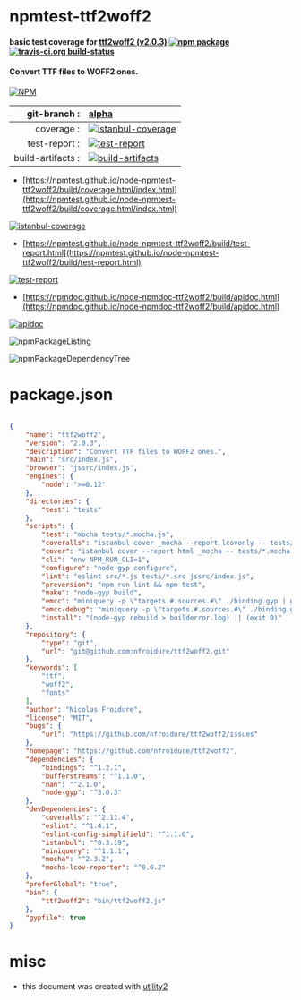 # npmtest-ttf2woff2

#### basic test coverage for  [ttf2woff2 (v2.0.3)](https://github.com/nfroidure/ttf2woff2)  [![npm package](https://img.shields.io/npm/v/npmtest-ttf2woff2.svg?style=flat-square)](https://www.npmjs.org/package/npmtest-ttf2woff2) [![travis-ci.org build-status](https://api.travis-ci.org/npmtest/node-npmtest-ttf2woff2.svg)](https://travis-ci.org/npmtest/node-npmtest-ttf2woff2)

#### Convert TTF files to WOFF2 ones.

[![NPM](https://nodei.co/npm/ttf2woff2.png?downloads=true&downloadRank=true&stars=true)](https://www.npmjs.com/package/ttf2woff2)

| git-branch : | [alpha](https://github.com/npmtest/node-npmtest-ttf2woff2/tree/alpha)|
|--:|:--|
| coverage : | [![istanbul-coverage](https://npmtest.github.io/node-npmtest-ttf2woff2/build/coverage.badge.svg)](https://npmtest.github.io/node-npmtest-ttf2woff2/build/coverage.html/index.html)|
| test-report : | [![test-report](https://npmtest.github.io/node-npmtest-ttf2woff2/build/test-report.badge.svg)](https://npmtest.github.io/node-npmtest-ttf2woff2/build/test-report.html)|
| build-artifacts : | [![build-artifacts](https://npmtest.github.io/node-npmtest-ttf2woff2/glyphicons_144_folder_open.png)](https://github.com/npmtest/node-npmtest-ttf2woff2/tree/gh-pages/build)|

- [https://npmtest.github.io/node-npmtest-ttf2woff2/build/coverage.html/index.html](https://npmtest.github.io/node-npmtest-ttf2woff2/build/coverage.html/index.html)

[![istanbul-coverage](https://npmtest.github.io/node-npmtest-ttf2woff2/build/screenCapture.buildCi.browser.%252Ftmp%252Fbuild%252Fcoverage.lib.html.png)](https://npmtest.github.io/node-npmtest-ttf2woff2/build/coverage.html/index.html)

- [https://npmtest.github.io/node-npmtest-ttf2woff2/build/test-report.html](https://npmtest.github.io/node-npmtest-ttf2woff2/build/test-report.html)

[![test-report](https://npmtest.github.io/node-npmtest-ttf2woff2/build/screenCapture.buildCi.browser.%252Ftmp%252Fbuild%252Ftest-report.html.png)](https://npmtest.github.io/node-npmtest-ttf2woff2/build/test-report.html)

- [https://npmdoc.github.io/node-npmdoc-ttf2woff2/build/apidoc.html](https://npmdoc.github.io/node-npmdoc-ttf2woff2/build/apidoc.html)

[![apidoc](https://npmdoc.github.io/node-npmdoc-ttf2woff2/build/screenCapture.buildCi.browser.%252Ftmp%252Fbuild%252Fapidoc.html.png)](https://npmdoc.github.io/node-npmdoc-ttf2woff2/build/apidoc.html)

![npmPackageListing](https://npmtest.github.io/node-npmtest-ttf2woff2/build/screenCapture.npmPackageListing.svg)

![npmPackageDependencyTree](https://npmtest.github.io/node-npmtest-ttf2woff2/build/screenCapture.npmPackageDependencyTree.svg)



# package.json

```json

{
    "name": "ttf2woff2",
    "version": "2.0.3",
    "description": "Convert TTF files to WOFF2 ones.",
    "main": "src/index.js",
    "browser": "jssrc/index.js",
    "engines": {
        "node": ">=0.12"
    },
    "directories": {
        "test": "tests"
    },
    "scripts": {
        "test": "mocha tests/*.mocha.js",
        "coveralls": "istanbul cover _mocha --report lcovonly -- tests/*.mocha.js -R spec -t 5000 && cat ./coverage/lcov.info | coveralls && rm -rf ./coverage",
        "cover": "istanbul cover --report html _mocha -- tests/*.mocha.js -R spec -t 5000",
        "cli": "env NPM_RUN_CLI=1",
        "configure": "node-gyp configure",
        "lint": "eslint src/*.js tests/*.src jssrc/index.js",
        "preversion": "npm run lint && npm test",
        "make": "node-gyp build",
        "emcc": "miniquery -p \"targets.#.sources.#\" ./binding.gyp | grep -v \"csrc/addon.cc\" | xargs emcc --bind -o jssrc/ttf2woff2.js -O3 --memory-init-file 0 -s \"TOTAL_MEMORY=536870912\" -s \"ALLOW_MEMORY_GROWTH=1\" --post-js jssrc/post.js csrc/fallback.cc",
        "emcc-debug": "miniquery -p \"targets.#.sources.#\" ./binding.gyp | grep -v \"csrc/addon.cc\" | xargs emcc --bind -o jssrc/ttf2woff2.js -s \"ALLOW_MEMORY_GROWTH=1\" -s \"ASSERTIONS=1\" --post-js jssrc/post.js csrc/fallback.cc",
        "install": "(node-gyp rebuild > builderror.log) || (exit 0)"
    },
    "repository": {
        "type": "git",
        "url": "git@github.com:nfroidure/ttf2woff2.git"
    },
    "keywords": [
        "ttf",
        "woff2",
        "fonts"
    ],
    "author": "Nicolas Froidure",
    "license": "MIT",
    "bugs": {
        "url": "https://github.com/nfroidure/ttf2woff2/issues"
    },
    "homepage": "https://github.com/nfroidure/ttf2woff2",
    "dependencies": {
        "bindings": "^1.2.1",
        "bufferstreams": "^1.1.0",
        "nan": "^2.1.0",
        "node-gyp": "^3.0.3"
    },
    "devDependencies": {
        "coveralls": "^2.11.4",
        "eslint": "^1.4.1",
        "eslint-config-simplifield": "^1.1.0",
        "istanbul": "^0.3.19",
        "miniquery": "^1.1.1",
        "mocha": "^2.3.2",
        "mocha-lcov-reporter": "^0.0.2"
    },
    "preferGlobal": "true",
    "bin": {
        "ttf2woff2": "bin/ttf2woff2.js"
    },
    "gypfile": true
}
```



# misc
- this document was created with [utility2](https://github.com/kaizhu256/node-utility2)
